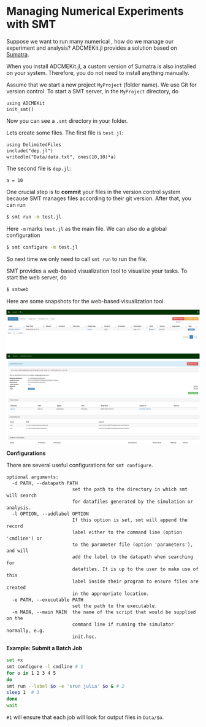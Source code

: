 # Managing Numerical Experiments with SMT

Suppose we want to run many numerical , how do we manage our experiment and analysis?
ADCMEKit.jl provides a solution based on [Sumatra](https://github.com/open-research/sumatra).

When you install ADCMEKit.jl, a custom version of Sumatra is also installed on your system. Therefore,
you do not need to install anything manually.

Assume that we start a new project `MyProject` (folder name). We use Git for version control. To start a SMT server,
in the `MyProject` directory, do

```@example smt
using ADCMEKit
init_smt()
```

Now you can see a `.smt` directory in your folder.

Lets create some files. The first file is `test.jl`:

```@example smt
using DelimitedFiles
include("dep.jl")
writedlm("Data/data.txt", ones(10,10)*a)
```

The second file is `dep.jl`:

```@example smt
a = 10
```

One crucial step is to **commit** your files in the version control system because SMT manages files according to their git version.
After that, you can run

```bash
$ smt run -m test.jl
```

Here `-m` marks `test.jl` as the main file. We can also do a global configuration

```bash
$ smt configure -m test.jl
```

So next time we only need to call `smt run` to run the file.

SMT provides a web-based visualization tool to visualize your tasks. To start the web server, do

```bash
$ smtweb
```

Here are some snapshots for the web-based visualization tool.

![](https://github.com/ADCMEMarket/ADCMEImages/blob/master/ADCMEKit/smt1.png?raw=true)
![](https://github.com/ADCMEMarket/ADCMEImages/blob/master/ADCMEKit/smt2.png?raw=true)

**Configurations**

There are several useful configurations for `smt configure`.

```
optional arguments:
  -d PATH, --datapath PATH
                        set the path to the directory in which smt will search
                        for datafiles generated by the simulation or analysis.
  -l OPTION, --addlabel OPTION
                        If this option is set, smt will append the record
                        label either to the command line (option 'cmdline') or
                        to the parameter file (option 'parameters'), and will
                        add the label to the datapath when searching for
                        datafiles. It is up to the user to make use of this
                        label inside their program to ensure files are created
                        in the appropriate location.
  -e PATH, --executable PATH
                        set the path to the executable.
  -m MAIN, --main MAIN  the name of the script that would be supplied on the
                        command line if running the simulator normally, e.g.
                        init.hoc.
```

**Example: Submit a Batch Job**

```bash
set +x
smt configure -l cmdline # 1
for o in 1 2 3 4 5 
do 
smt run --label $o -e 'srun julia' $o & # 2
sleep 1  # 3
done 
wait 
```

`#1` will ensure that each job will look for output files in `Data/$o`. 



